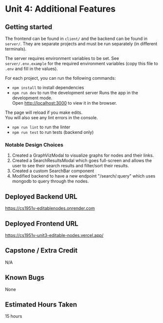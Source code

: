 # Unit 4: Additional Features

## Getting started

The frontend can be found in `client/` and the backend can be found in `server/`.
They are separate projects and must be run separately (in different terminals).

The server requires environment variables to be set. See `server/.env.example` for
the required environment variables (copy this file to `.env` and fill in the values).

For each project, you can run the following commands:

- `npm install` to install dependencies
- `npm run dev` to run the development server
  Runs the app in the development mode.\
  Open [http://localhost:3000](http://localhost:3000) to view it in the browser.

The page will reload if you make edits.\
You will also see any lint errors in the console.

- `npm run lint` to run the linter
- `npm run test` to run tests (backend only)

### Notable Design Choices

1. Created a GraphVizModal to visualize graphs for nodes and their links.
2. Created a SearchResultsModal which goes full-screen and allows the user to see their search results and filter/sort their results.
3. Created a custom SearchBar component
4. Modified backend to have a new endpoint "/search/:query" which uses mongodb to query through the nodes.

## Deployed Backend URL

https://cs1951v-editablenodes.onrender.com

## Deployed Frontend URL

https://cs1951v-unit3-editable-nodes.vercel.app/

## Capstone / Extra Credit

N/A

## Known Bugs

None

## Estimated Hours Taken

15 hours
